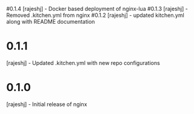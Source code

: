 #0.1.4
[rajeshj] - Docker based deployment of nginx-lua
#0.1.3
[rajeshj] - Removed .kitchen.yml from nginx
#0.1.2
[rajeshj] - updated kitchen.yml along with README documentation
# 0.1.1
[rajeshj] - Updated .kitchen.yml with new repo configurations
# 0.1.0
[rajeshj] - Initial release of nginx
